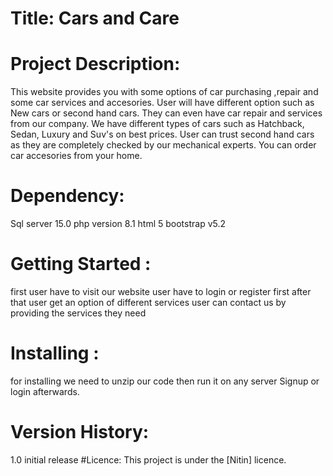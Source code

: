 # Title: Cars and Care
# Project Description:
This website provides you with some options of car purchasing ,repair and some car services and accesories. User will have different option such as New cars or second hand cars. They can even have car repair and services from our company. We have different types of cars such as Hatchback, Sedan, Luxury and Suv's on best prices. User can trust second hand cars as they are completely checked by our mechanical experts. You can order car accesories from your home.
# Dependency: 
Sql server 15.0
php version 8.1
html 5
bootstrap v5.2

# Getting Started :
 first user have to visit our website
 user have to login or register first
 after that user get an option of different services
 user can contact us by providing the services they need
 # Installing :
  for installing we need to unzip our code then run it on any server
  Signup or login afterwards.
  # Version History:
  1.0 initial release
  #Licence:
  This project is under the [Nitin] licence.
  
